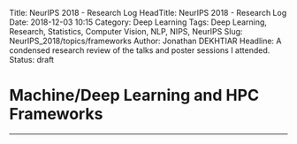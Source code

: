 Title: NeurIPS 2018 - Research Log
HeadTitle: NeurIPS 2018 - Research Log
Date: 2018-12-03 10:15
Category: Deep Learning
Tags: Deep Learning, Research, Statistics, Computer Vision, NLP, NIPS, NeurIPS
Slug: NeurIPS_2018/topics/frameworks
Author: Jonathan DEKHTIAR
Headline: A condensed research review of the talks and poster sessions I attended.
Status: draft

# Machine/Deep Learning and HPC Frameworks
------------------------------------------
